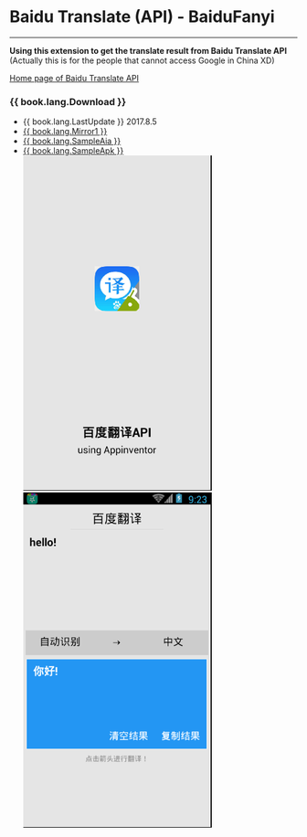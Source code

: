 # Baidu Translate (API) - BaiduFanyi

---

**Using this extension to get the translate result from Baidu Translate API**  
(Actually this is for the people that cannot access Google in China XD)

[Home page of Baidu Translate API](http://fanyi-api.baidu.com/api/trans/product/desktop?req=developer)


### {{ book.lang.Download }}
* {{ book.lang.LastUpdate }} 2017.8.5
* <a href="/aix/cn.colintree.aix.Translators.BaiduFanyi.aix" target="_blank">{{ book.lang.Mirror1 }}</a>
* [{{ book.lang.SampleAia }}](https://github.com/ColinTree/aix_colintree_cn/releases/download/BaiduFanyiTest/BaiduFanyiTest.aia)  
* [{{ book.lang.SampleApk }}](https://github.com/ColinTree/aix_colintree_cn/releases/download/BaiduFanyiTest/BaiduFanyiTest.apk)  
  ![](/images/BaiduFanyi/aiaRuntimeScreenshot1.png) ![](/images/BaiduFanyi/aiaRuntimeScreenshot2.png)
